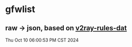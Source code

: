 # gfwlist
## raw -> json, based on [v2ray-rules-dat](https://github.com/Loyalsoldier/v2ray-rules-dat)
Thu Oct 10 06:00:53 PM CST 2024

